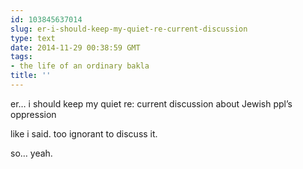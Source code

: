 ```yaml
---
id: 103845637014
slug: er-i-should-keep-my-quiet-re-current-discussion
type: text
date: 2014-11-29 00:38:59 GMT
tags:
- the life of an ordinary bakla
title: ''
---
```

<p>er&#8230; i should keep my quiet re: current discussion about Jewish ppl&#8217;s oppression</p>

<p>like i said. too ignorant to discuss it.</p>

<p>so&#8230; yeah.</p>